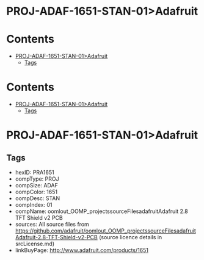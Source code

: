 
PROJ-ADAF-1651-STAN-01>Adafruit
===============================

Contents
========

* [PROJ-ADAF-1651-STAN-01>Adafruit](#proj-adaf-1651-stan-01adafruit)
	* [Tags](#tags)

Contents
========

* [PROJ-ADAF-1651-STAN-01>Adafruit](#proj-adaf-1651-stan-01adafruit)
	* [Tags](#tags)

# PROJ-ADAF-1651-STAN-01>Adafruit

## Tags

- hexID: PRA1651
- oompType: PROJ
- oompSize: ADAF
- oompColor: 1651
- oompDesc: STAN
- oompIndex: 01
- oompName: oomlout_OOMP_projectssourceFilesadafruitAdafruit 2.8 TFT Shield v2 PCB
- sources: All source files from https://github.com/adafruit/oomlout_OOMP_projectssourceFilesadafruitAdafruit-2.8-TFT-Shield-v2-PCB (source licence details in srcLicense.md)
- linkBuyPage: http://www.adafruit.com/products/1651
